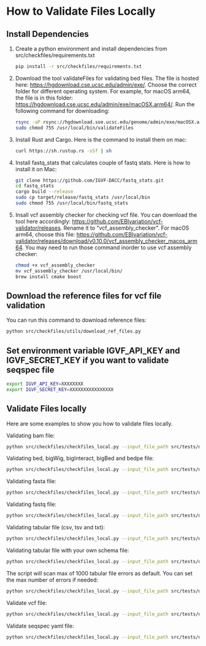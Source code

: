 # How to Validate Files Locally

## Install Dependencies

1. Create a python environment and install dependencies from src/checkfiles/requirements.txt

    ```bash
    pip install -r src/checkfiles/requirements.txt
    ```

2. Download the tool validateFiles for validating bed files. The file is hosted here: <https://hgdownload.cse.ucsc.edu/admin/exe/>. Choose the correct folder for different operating system. For example, for macOS arm64, the file is in this folder: <https://hgdownload.cse.ucsc.edu/admin/exe/macOSX.arm64/>. Run the following command for downloading:

    ```bash
    rsync -aP rsync://hgdownload.soe.ucsc.edu/genome/admin/exe/macOSX.arm64/validateFiles /usr/local/bin/
    sudo chmod 755 /usr/local/bin/validateFiles
    ```

3. Install Rust and Cargo. Here is the command to install them on mac:

    ```bash
    curl https://sh.rustup.rs -sSf | sh
    ```

4. Install fastq_stats that calculates couple of fastq stats. Here is how to install it on Mac:

    ```bash
    git clone https://github.com/IGVF-DACC/fastq_stats.git
    cd fastq_stats
    cargo build --release
    sudo cp target/release/fastq_stats /usr/local/bin
    sudo chmod 755 /usr/local/bin/fastq_stats
    ```

5. Insall vcf assembly checker for checking vcf file. You can download the tool here accordingly: <https://github.com/EBIvariation/vcf-validator/releases>. Rename it to "vcf_assembly_checker". For macOS arm64, choose this file: <https://github.com/EBIvariation/vcf-validator/releases/download/v0.10.0/vcf_assembly_checker_macos_arm64>.  You may need to run those command inorder to use vcf assembly checker:

    ```bash
    chmod +x vcf_assembly_checker
    mv vcf_assembly_checker /usr/local/bin/
    brew install cmake boost
    ```

## Download the reference files for vcf file validation

You can run this command to download reference files:

```bash
python src/checkfiles/utils/download_ref_files.py
```

## Set environment variable IGVF_API_KEY and IGVF_SECRET_KEY if you want to validate seqspec file

```bash
export IGVF_API_KEY=XXXXXXXX
export IGVF_SECRET_KEY=XXXXXXXXXXXXXXXX
```

## Validate Files locally

Here are some examples to show you how to validate files locally.

Validating bam file:

```bash
python src/checkfiles/checkfiles_local.py --input_file_path src/tests/data/ENCFF206HGF.bam --file_format bam --md5sum 2d3b7df013d257c7052c084d93ff9026
```

Validating bed, bigWig, bigInteract, bigBed and bedpe file:

```bash
python src/checkfiles/checkfiles_local.py --input_file_path src/tests/data/ENCFF597JNC.bed.gz --file_format bed --file_format_type bed3 --assembly GRCh38 --md5sum d1bae8af8fec54424cff157134652d26
```

Validating fasta file:

```bash
python src/checkfiles/checkfiles_local.py --input_file_path src/tests/data/ENCFF329FTG.fasta.gz --file_format fasta --md5sum c8c18396efe2a44e93f613d00c00823d
```

Validating fastq file:

```bash
python src/checkfiles/checkfiles_local.py --input_file_path src/tests/data/ENCFF594AYI.fastq.gz --file_format fastq --md5sum 3e814f4af7a4c13460584b26fbe32dc4
```

Validating tabular file (csv, tsv and txt):

```bash
python src/checkfiles/checkfiles_local.py --input_file_path src/tests/data/guide_rna_sequences_invalid.tsv.gz --file_format tsv --content_type "guide RNA sequences" --md5sum b8bfdca28ddbcc74128e3e3bb5febe24
```

Validating tabular file with your own schema file:

```bash
python src/checkfiles/checkfiles_local.py --input_file_path src/tests/data/guide_rna_sequences_invalid.tsv.gz --file_format tsv --content_type "guide RNA sequences" --md5sum b8bfdca28ddbcc74128e3e3bb5febe24 --tabular_file_schema_path src/schemas/table_schemas/element_quant.json
```

The script will scan max of 1000 tabular file errors as default. You can set the max number of errors if needed:

```bash
python src/checkfiles/checkfiles_local.py --input_file_path src/tests/data/guide_rna_sequences_invalid.tsv.gz --file_format tsv --content_type "guide RNA sequences" --md5sum b8bfdca28ddbcc74128e3e3bb5febe24 --max_tabular_file_errors 100
```

Validate vcf file:

```bash
python src/checkfiles/checkfiles_local.py --input_file_path src/tests/data/chry_variants_sample_valid.vcf.gz --file_format vcf --assembly GRCh38 --md5sum 99b7b2c055d087565970221a4845fa7f
```

Validate seqspec yaml file:

```bash
python src/checkfiles/checkfiles_local.py --input_file_path src/tests/data/seqspec_valid.yaml.gz --file_format yaml --content_type seqspec --md5sum f1859dd9d60554a8f8ab63b65b458267
```
